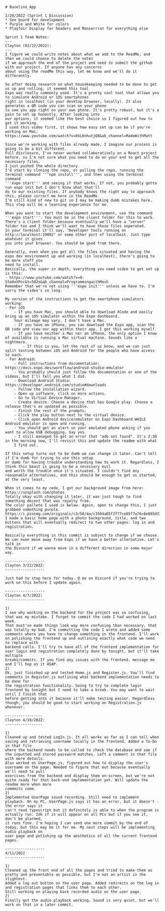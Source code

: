     # Baseline_App

    2/20/2022 (Sprint 1 Discussion)
    * See board for development
    * Purple and White for colors
    * Playfair Display for headers and Monserrrat for everything else

    Sprint 1 Team Notes: 
    ---
    Clayton (02/22/2022): 
    ---
    I figure we could write notes about what we add to the ReadMe, and then we could choose to delete the notes
    if we approach the end of the project and need to submit the github with our project. If anyone has any concerns 
    about using the readMe this way, let me know and we'll do it differently. 

    So after doing research on what housekeeping needed to be done to get us up and rolling, it seemed this tool
    Expo was really commonly used. It's a pretty cool tool that allows you to simulate Android or iOS smartphones 
    right in localhost (in your desktop browser, locally). It also generates a QR code you can scan on your phone
    to see you app right on your own phone. It's pretty robust, but it's a pain to set up honestly. After looking into
    our options, it seemed like the best choice so I figured out how to get it working. 
    I used this video first, it shows how easy set up can be if you're working on Mac:
    https://www.youtube.com/watch?v=0kL6nhutjQ8&ab_channel=MadeWithMatt

    Since we're working with files already made, I imagine our process is going to be a bit different. 
    Full disclosure, I've never worked collaboratively on a React project before, so I'm not sure what you need to do on your end to get all the necessary files.
    I just pushed the whole directory.
    I'd start by cloning the repo, or pulling the repo, running the terminal command '''npm install''', and then using the terminal command
    '''expo start''' and seeing if that works. If not, you probably gotta run expo init but I don't know what that'll
    do to our existing files. If anybody knows the right way to approach this, please correct me here in the ReadMe. 
    I'm still kind of new to git so I may be making dumb mistakes here. This step will be a learning experience for me. 

    When you want to start the development environment, use the command '''expo start'''. You must be in the client folder for this to work. 
    There's a client folder because eventually we'll have a "server" folder too and I think we'll want to have those files seperated. 
    In your terminal it'll say, "Developer tools running on http://localhost:19002" or some other port of localhost. Just type whatever it gives
    you into your browser. You should be good from there. 

    Generally, even when you get all the files situated and having the expo dev environment up and working (in localhost), there's going to be more stuff you 
    need to install. 
    Basically, the super in depth, everything you need video to get set up is this: 
    - https://www.youtube.com/watch?v=0-S5a0eXPoc&t=502s&ab_channel=ProgrammingwithMosh
    Remember that we're not using '''expo init''' unless we have to. I'm sorry the video's so long. 

    My version of the instructions to get the smartphone simulators working: 
    - For iOS
        - If you have Mac, you should able to download XCode and easily bring up an iOS simulator within the Expo dashboard.
        Your mileage may vary, I don't have a Mac. 
        - If you have an iPhone, you can download the Expo app, scan the QR code and view our app within their app. I got this working myself.
        - If you have neither a Mac nor an iPhone, the only option I know of available is running a Mac virtual machine. Sounds like a nightmare. 
            - If this is you, let the rest of us know, and we can just split testing between iOS and Android for the people who have access to each. 
    - For Android: 
        - Full instructions from documentation: https://docs.expo.dev/workflow/android-studio-emulator
        - You probably should just follow the documentation or one of the videos, but I'll tell you what I did. 
        - Download Android Studio: https://developer.android.com/studio#downloads
        - Follow the installation wizard. 
        - Open up software, click on more actions. 
        - Go to Virtual Device Manager. 
        - Create device. Choose a device that has Google play. Choose a release that's as updated as possible. 
        - Finish the rest of the prompts. 
        - Click the play button next to the virtual device. 
        - Click open Android device/emulator on Expo Dashboard WHILE Android emulator is open and running. 
        - You should get an alert on your emulated phone asking if you want to allow USB debugging. Say yes. 
        - I still managed to get an error that "adb not found". It's 2:30 in the morning now, I'll revisit this and update the readme with what 
        I find out. 

    If this setup turns out to be dumb we can change it later. Can't tell if I'm dumb for trying to use this setup
    or dumb for having trouble understanding how to work it. Regardless, I think this beast is going to be a necessary evil
    and worth the trouble once it's situated. I couldn't find any reasonable alternatives, and this should be enough to get us started, 
    at the very least.

    When it comes to my code, I got our background image from here: 
    https://unsplash.com/photos
    Totally okay with changing it later, it was just tough to find something decent that was royalty free. 
    The color pallete I used is below. Again, open to change this, I just grabbed something purple.
    https://i.pinimg.com/originals/c3/50/4a/c3504a05f2f77ce85f7a76c8e885d378.jpg
    I made a basic home page with a photo background, title, and two buttons that will eventually redirect to two other pages: log in and registration. 

    Basically everything in this commit is subject to change if we choose. We can even move away from Expo if we have a better alternative. Let's talk in
    the Discord if we wanna move in a different direction in some major way. 

    ------------------
    Clayton 3/22/2022:
    ------------------

    Just had to stop here for today. @ me on Discord if you're trying to work on this before I update again. 

    ------------------
    Clayton 4/7/2022:
    ------------------

    1)
    I see why working on the backend for the project was so confusing, that was my mistake. I forgot to commit the code I had worked on last week. 
    That must've made things look way more confusing than necessary, that was totally my bad. I'm committing the code I wrote and added some 
    comments where you have to change something in the frontend. I'll work on polishing the frontend up and outlining exactly what code we need to replace with 
    backend calls. I'll try to have all of the frontend implementation for user login and registration completely done by tonight, but it'll take multiple 
    breaks/commits. If you find any issues with the frontend, message me and I'll hop on it ASAP. 
    2)
    Ok, just finished up and tested Home.js and Register.js. You'll find comments in Register.js outlining what backend implementation needs to be done for 
    the registration functionality. Going to try to complete login frontend by tonight but I need to take a break. You may want to wait until I finish that
    before getting into it because it'll make testing easier. Regardless though, you should be good to start working on Registration.js whenever. 

    -----------------
    Clayton 4/10/2022: 
    -----------------

    1)
    Cleaned up and tested LogIn.js. It all works as far as I can tell when saving and retrieving username locally in the frontend. Added a To-Do in that file 
    where the backend needs to be called to check the database and see if the inputted and stored password matches. Left a comment in that file with more details.
    Also worked on UserPage.js, figured out how to display the user's username on the page. Needed to figure that out because eventually we'll need to pull 
    exercises from the backend and display them on-screen, but we're not quite ready for that back-end implementation yet. Will update the readme more when more 
    commmits come. 
    2) 
    Implemented UserPage sound recording. Still need to implement playback. On my PC, UserPage.js says it has an error, but it doesn't - the error says it 
    can't read typescript but it definitely is able to when the program is actually run. Idk if it will appear on all PCs but if you see it, don't be alarmed,
    it runs fine. I'm hoping I can send one more commit by the end of today, but this may be it for me. My next steps will be implementing audio playback on 
    user page and polishing up the aesthetics of all the current frontend pages. 

    ------------------
    4/11/2022
    ------------------

    1)
    Cleaned up the front end of all the pages and tried to make them as pretty and presentable as possible, but I'm not an artist in the slightest. 
    Added a log out button on the user page. Added redirects on the log in and registration pages that links them to each other. 
    Still working on playing back recorded audio on the user page. 
    2) 
    Finally got the audio playback working. Sound is very quiet, but we'll work on that in a later commit. 